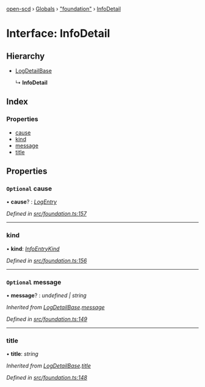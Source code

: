 [open-scd](../README.md) › [Globals](../globals.md) › ["foundation"](../modules/_foundation_.md) › [InfoDetail](_foundation_.infodetail.md)

# Interface: InfoDetail

## Hierarchy

* [LogDetailBase](_foundation_.logdetailbase.md)

  ↳ **InfoDetail**

## Index

### Properties

* [cause](_foundation_.infodetail.md#optional-cause)
* [kind](_foundation_.infodetail.md#kind)
* [message](_foundation_.infodetail.md#optional-message)
* [title](_foundation_.infodetail.md#title)

## Properties

### `Optional` cause

• **cause**? : *[LogEntry](../modules/_foundation_.md#logentry)*

*Defined in [src/foundation.ts:157](https://github.com/openscd/open-scd/blob/a86044f/src/foundation.ts#L157)*

___

###  kind

• **kind**: *[InfoEntryKind](../modules/_foundation_.md#infoentrykind)*

*Defined in [src/foundation.ts:156](https://github.com/openscd/open-scd/blob/a86044f/src/foundation.ts#L156)*

___

### `Optional` message

• **message**? : *undefined | string*

*Inherited from [LogDetailBase](_foundation_.logdetailbase.md).[message](_foundation_.logdetailbase.md#optional-message)*

*Defined in [src/foundation.ts:149](https://github.com/openscd/open-scd/blob/a86044f/src/foundation.ts#L149)*

___

###  title

• **title**: *string*

*Inherited from [LogDetailBase](_foundation_.logdetailbase.md).[title](_foundation_.logdetailbase.md#title)*

*Defined in [src/foundation.ts:148](https://github.com/openscd/open-scd/blob/a86044f/src/foundation.ts#L148)*
